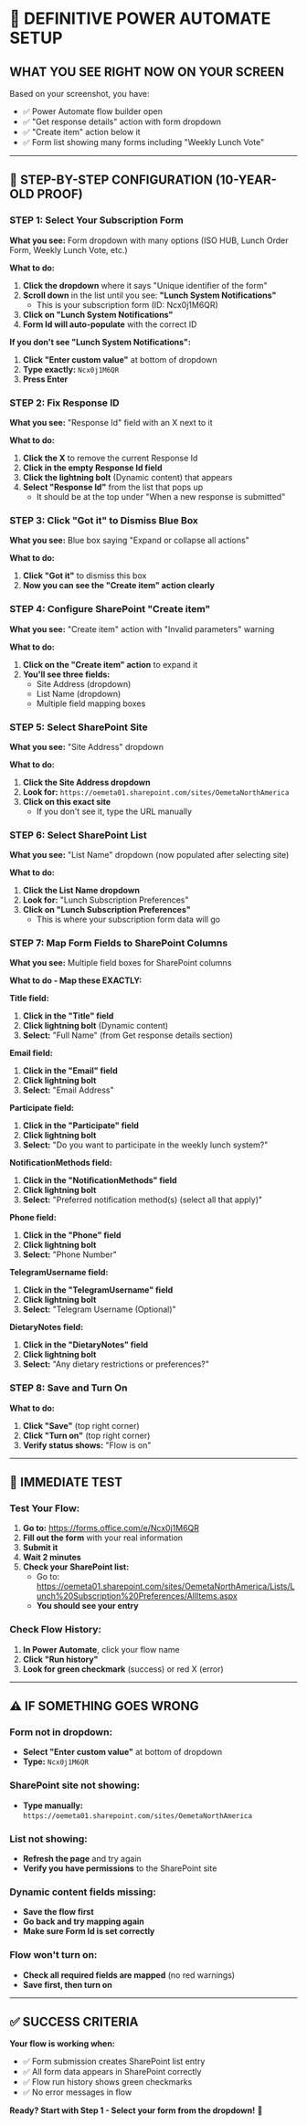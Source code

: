 # 🎯 DEFINITIVE POWER AUTOMATE SETUP

## **WHAT YOU SEE RIGHT NOW ON YOUR SCREEN**

Based on your screenshot, you have:
- ✅ Power Automate flow builder open
- ✅ "Get response details" action with form dropdown
- ✅ "Create item" action below it
- ✅ Form list showing many forms including "Weekly Lunch Vote"

---

## 🔧 **STEP-BY-STEP CONFIGURATION (10-YEAR-OLD PROOF)**

### **STEP 1: Select Your Subscription Form**

**What you see:** Form dropdown with many options (ISO HUB, Lunch Order Form, Weekly Lunch Vote, etc.)

**What to do:**
1. **Click the dropdown** where it says "Unique identifier of the form"
2. **Scroll down** in the list until you see: **"Lunch System Notifications"** 
   - This is your subscription form (ID: Ncx0j1M6QR)
3. **Click on "Lunch System Notifications"**
4. **Form Id will auto-populate** with the correct ID

**If you don't see "Lunch System Notifications":**
1. **Click "Enter custom value"** at bottom of dropdown
2. **Type exactly:** `Ncx0j1M6QR`
3. **Press Enter**

### **STEP 2: Fix Response ID** 

**What you see:** "Response Id" field with an X next to it

**What to do:**
1. **Click the X** to remove the current Response Id
2. **Click in the empty Response Id field**
3. **Click the lightning bolt** (Dynamic content) that appears
4. **Select "Response Id"** from the list that pops up
   - It should be at the top under "When a new response is submitted"

### **STEP 3: Click "Got it" to Dismiss Blue Box**

**What you see:** Blue box saying "Expand or collapse all actions"

**What to do:**
1. **Click "Got it"** to dismiss this box
2. **Now you can see the "Create item" action clearly**

### **STEP 4: Configure SharePoint "Create item"**

**What you see:** "Create item" action with "Invalid parameters" warning

**What to do:**
1. **Click on the "Create item" action** to expand it
2. **You'll see three fields:**
   - Site Address (dropdown)
   - List Name (dropdown) 
   - Multiple field mapping boxes

### **STEP 5: Select SharePoint Site**

**What you see:** "Site Address" dropdown

**What to do:**
1. **Click the Site Address dropdown**
2. **Look for:** `https://oemeta01.sharepoint.com/sites/OemetaNorthAmerica`
3. **Click on this exact site**
   - If you don't see it, type the URL manually

### **STEP 6: Select SharePoint List**

**What you see:** "List Name" dropdown (now populated after selecting site)

**What to do:**
1. **Click the List Name dropdown**
2. **Look for:** "Lunch Subscription Preferences"
3. **Click on "Lunch Subscription Preferences"**
   - This is where your subscription form data will go

### **STEP 7: Map Form Fields to SharePoint Columns**

**What you see:** Multiple field boxes for SharePoint columns

**What to do - Map these EXACTLY:**

**Title field:**
1. **Click in the "Title" field**
2. **Click lightning bolt** (Dynamic content)
3. **Select:** "Full Name" (from Get response details section)

**Email field:**
1. **Click in the "Email" field** 
2. **Click lightning bolt**
3. **Select:** "Email Address"

**Participate field:**
1. **Click in the "Participate" field**
2. **Click lightning bolt**  
3. **Select:** "Do you want to participate in the weekly lunch system?"

**NotificationMethods field:**
1. **Click in the "NotificationMethods" field**
2. **Click lightning bolt**
3. **Select:** "Preferred notification method(s) (select all that apply)"

**Phone field:**
1. **Click in the "Phone" field**
2. **Click lightning bolt**
3. **Select:** "Phone Number"

**TelegramUsername field:**
1. **Click in the "TelegramUsername" field**
2. **Click lightning bolt** 
3. **Select:** "Telegram Username (Optional)"

**DietaryNotes field:**
1. **Click in the "DietaryNotes" field**
2. **Click lightning bolt**
3. **Select:** "Any dietary restrictions or preferences?"

### **STEP 8: Save and Turn On**

**What to do:**
1. **Click "Save"** (top right corner)
2. **Click "Turn on"** (top right corner) 
3. **Verify status shows:** "Flow is on"

---

## 🧪 **IMMEDIATE TEST**

### **Test Your Flow:**
1. **Go to:** https://forms.office.com/e/Ncx0j1M6QR
2. **Fill out the form** with your real information
3. **Submit it**
4. **Wait 2 minutes**
5. **Check your SharePoint list:** 
   - Go to: https://oemeta01.sharepoint.com/sites/OemetaNorthAmerica/Lists/Lunch%20Subscription%20Preferences/AllItems.aspx
   - **You should see your entry**

### **Check Flow History:**
1. **In Power Automate**, click your flow name
2. **Click "Run history"**
3. **Look for green checkmark** (success) or red X (error)

---

## ⚠️ **IF SOMETHING GOES WRONG**

### **Form not in dropdown:**
- **Select "Enter custom value"** at bottom of dropdown
- **Type:** `Ncx0j1M6QR`

### **SharePoint site not showing:**
- **Type manually:** `https://oemeta01.sharepoint.com/sites/OemetaNorthAmerica`

### **List not showing:**
- **Refresh the page** and try again
- **Verify you have permissions** to the SharePoint site

### **Dynamic content fields missing:**
- **Save the flow first**
- **Go back and try mapping again**
- **Make sure Form Id is set correctly**

### **Flow won't turn on:**
- **Check all required fields are mapped** (no red warnings)
- **Save first, then turn on**

---

## ✅ **SUCCESS CRITERIA**

**Your flow is working when:**
- ✅ Form submission creates SharePoint list entry
- ✅ All form data appears in SharePoint correctly
- ✅ Flow run history shows green checkmarks
- ✅ No error messages in flow

**Ready? Start with Step 1 - Select your form from the dropdown!** 🚀
